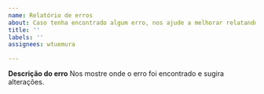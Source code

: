```yaml
---
name: Relatório de erros
about: Caso tenha encontrado algum erro, nos ajude a melhorar relatando ele aqui.
title: ''
labels: ''
assignees: wtuemura

---
```


**Descrição do erro**
Nos mostre onde o erro foi encontrado e sugira alterações.
